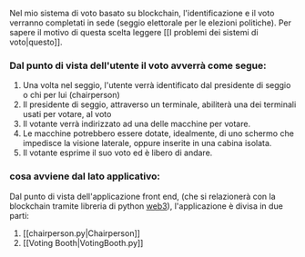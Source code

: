 Nel mio sistema di voto basato su blockchain, l'identificazione e il voto verranno completati in sede (seggio elettorale per le elezioni politiche). Per sapere il motivo di questa scelta leggere [[I problemi dei sistemi di voto|questo]].

### Dal punto di vista dell'utente il voto avverrà come segue:
1. Una volta nel seggio, l'utente verrà identificato dal presidente di seggio o chi per lui (chairperson)
2. Il presidente di seggio, attraverso un terminale, abiliterà una dei terminali usati per votare, al voto
3. Il votante verrà indirizzato ad una delle macchine per votare.
4. Le macchine potrebbero essere dotate, idealmente, di uno schermo che impedisce la visione laterale, oppure inserite in una cabina isolata.
5. Il votante esprime il suo voto ed è libero di andare.

### cosa avviene dal lato applicativo:
Dal punto di vista dell'applicazione front end, (che si relazionerà con la blockchain tramite libreria di python [web3](https://web3py.readthedocs.io/en/stable/)), l'applicazione è divisa in due parti:
1. [[chairperson.py|Chairperson]]
2. [[Voting Booth|VotingBooth.py]]

